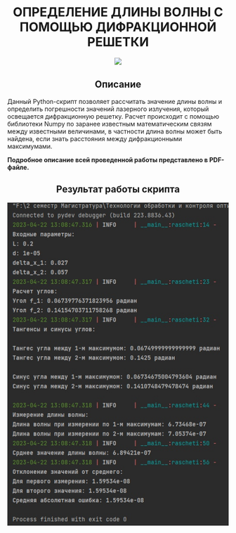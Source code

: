 <div align="center">
 <h1>ОПРЕДЕЛЕНИЕ ДЛИНЫ ВОЛНЫ С ПОМОЩЬЮ 
ДИФРАКЦИОННОЙ РЕШЕТКИ</h1>
</div>

<div align="center">
 <img src="https://i.pinimg.com/originals/50/d9/07/50d907507c76d39909a0e7c133f10e6e.gif" />
</div>

<div align="center">
 <h2>Описание</h2>
</div>
Данный Python-скрипт позволяет рассчитать значение длины волны и определить погрешности значений лазерного излучения, который освещается дифракционную решетку. Расчет происходит с помощью библиотеки Numpy по заранее известным математическим связям между известными величинами, в частности длина волны может быть найдена, если знать расстояния между дифракционными максимумами.

**Подробное описание всей проведенной работы представлено в PDF-файле.**

<div align="center">
 <h2>Результат работы скрипта</h2>
 <img src="https://github.com/Kupriyashin/DETERMINATION-OF-THE-WAVELENGTH-USING-A-DIFFRACTION-GRATING/blob/752b48cec77d1ced6e2f95ddc502f6e67e45b0fc/sOeNyoQCknE.jpg" />
</div>
